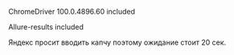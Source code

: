 ChromeDriver 100.0.4896.60 included

Allure-results included

Яндекс просит вводить капчу поэтому ожидание стоит 20 сек.
